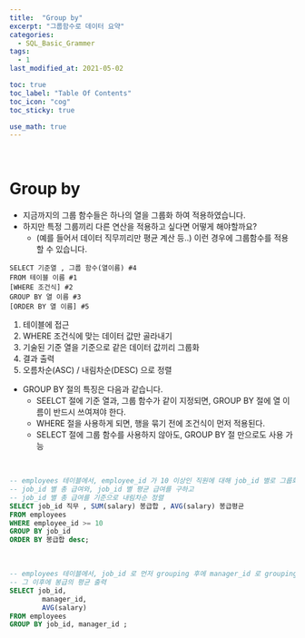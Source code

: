 ```yaml
---
title:  "Group by"
excerpt: "그룹함수로 데이터 요약"
categories:
  - SQL_Basic_Grammer
tags:
  - 1
last_modified_at: 2021-05-02

toc: true
toc_label: "Table Of Contents"
toc_icon: "cog"
toc_sticky: true

use_math: true
---
```


<br>

# Group by

- 지금까지의 그룹 함수들은 하나의 열을 그룹화 하여 적용하였습니다. 
- 하지만 특정 그룹끼리 다른 연산을 적용하고 싶다면 어떻게 해야할까요? 
  - (예를 들어서 데이터 직무끼리만 평균 계산 등..) 이런 경우에 그룹함수를 적용할 수 있습니다. 

```
SELECT 기준열 , 그룹 함수(열이름) #4
FROM 테이블 이름 #1
[WHERE 조건식] #2 
GROUP BY 열 이름 #3 
[ORDER BY 열 이름] #5
```

1. 테이블에 접근 
2. WHERE 조건식에 맞는 데이터 값만 골라내기
3. 기술된 기준 열을 기준으로 같은 데이터 값끼리 그룹화
4. 결과 출력
5. 오름차순(ASC) / 내림차순(DESC) 으로 정렬

- GROUP BY 절의 특징은 다음과 같습니다. 
  - SEELCT 절에 기준 열과, 그룹 함수가 같이 지정되면, GROUP BY 절에 열 이름이 반드시 쓰여져야 한다.
  - WHERE 절을 사용하게 되면, 행을 묶기 전에 조건식이 먼저 적용된다.
  - SELECT 절에 그룹 함수를 사용하지 않아도, GROUP BY 절 만으로도 사용 가능

<br>

```sql
-- employees 테이블에서, employee_id 가 10 이상인 직원에 대해 job_id 별로 그룹화 하여서 
-- job_id 별 총 급여와, job_id 별 평균 급여를 구하고
-- job_id 별 총 급여를 기준으로 내림차순 정렬
SELECT job_id 직무 , SUM(salary) 봉급합 , AVG(salary) 봉급평균
FROM employees
WHERE employee_id >= 10 
GROUP BY job_id
ORDER BY 봉급합 desc;
```

<br>

```sql
-- employees 테이블에서, job_id 로 먼저 grouping 후에 manager_id 로 grouping 
-- 그 이후에 봉급의 평균 출력 
SELECT job_id,
        manager_id,
        AVG(salary)
FROM employees
GROUP BY job_id, manager_id ;
```
